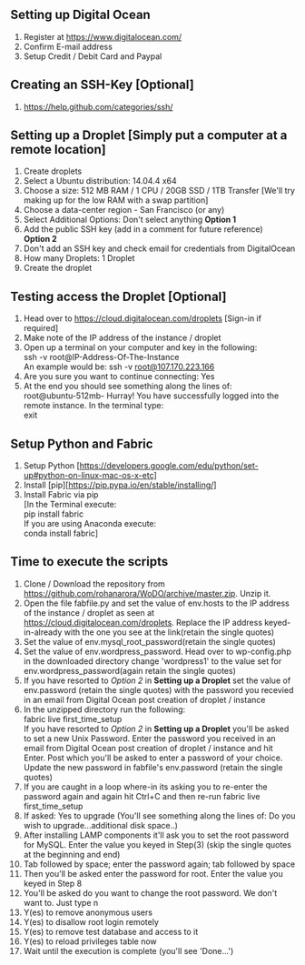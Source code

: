 ## Setting up Digital Ocean
1. Register at https://www.digitalocean.com/  
2. Confirm E-mail address  
3. Setup Credit / Debit Card and Paypal  


## Creating an SSH-Key [Optional]
1. https://help.github.com/categories/ssh/  


## Setting up a Droplet  [Simply put a computer at a remote location]
1. Create droplets
2. Select a Ubuntu distribution: 14.04.4 x64  
3. Choose a size: 512 MB RAM / 1 CPU / 20GB SSD / 1TB Transfer [We'll try making up for the low RAM with a swap partition]  
4. Choose a data-center region - San Francisco (or any)  
5. Select Additional Options: Don't select anything
**Option 1**  
6. Add the public SSH key (add in a comment for future reference)  
**Option 2**  
6. Don't add an SSH key and check email for credentials from DigitalOcean   
7. How many Droplets: 1 Droplet  
8. Create the droplet  


## Testing access the Droplet [Optional]
1. Head over to https://cloud.digitalocean.com/droplets [Sign-in if required]  
2. Make note of the IP address of the instance / droplet  
3. Open up a terminal on your computer and key in the following:  
ssh -v root@IP-Address-Of-The-Instance  
An example would be: ssh -v root@107.170.223.166  
5. Are you sure you want to continue connecting: Yes  
6. At the end you should see something along the lines of:  
root@ubuntu-512mb-
Hurray! You have successfully logged into the remote instance. In the terminal type:  
exit


## Setup Python and Fabric 
1. Setup Python [https://developers.google.com/edu/python/set-up#python-on-linux-mac-os-x-etc]  
2. Install [pip][https://pip.pypa.io/en/stable/installing/]   
3. Install Fabric via pip  
[In the Terminal execute:  
 pip install fabric  
If you are using Anaconda execute:  
conda install fabric]  


## Time to execute the scripts  
1. Clone / Download the repository from https://github.com/rohanarora/WoDO/archive/master.zip. Unzip it.
2. Open the file fabfile.py and set the value of env.hosts to the IP address of the instance / droplet as seen at https://cloud.digitalocean.com/droplets. Replace the IP address keyed-in-already with the one you see at the link(retain the single quotes)    
3. Set the value of env.mysql_root_password(retain the single quotes)  
4. Set the value of env.wordpress_password. Head over to wp-config.php in the downloaded directory change 'wordpress1' to the value set for env.wordpress_password(again retain the single quotes)  
5. If you have resorted to *Option 2* in **Setting up a Droplet** set the value of env.password (retain the single quotes) with the password you recevied in an email from Digital Ocean post creation of droplet / instance
6. In the unzipped directory run the following:  
fabric live first_time_setup  
If you have resorted to *Option 2* in **Setting up a Droplet** you'll be asked to set a new Unix Password. Enter the password you received in an email from Digital Ocean post creation of droplet / instance and hit Enter. Post which you'll be asked to enter a password of your choice. Update the new password in fabfile's env.password (retain the single quotes)  
6. If you are caught in a loop where-in its asking you to re-enter the password again and again hit Ctrl+C and then re-run fabric live first_time_setup  
7. If asked: Yes to upgrade (You'll see something along the lines of: Do you wish to upgrade...additional disk space..)  
8. After installing LAMP components it'll ask you to set the root password for MySQL. Enter the value you keyed in Step(3) (skip the single quotes at the beginning and end)   
9. Tab followed by space; enter the password again; tab followed by space  
10. Then you'll be asked enter the password for root. Enter the value you keyed in Step 8  
11. You'll be asked do you want to change the root password. We don't want to. Just type n  
12. Y(es) to remove anonymous users  
13. Y(es) to disallow root login remotely  
14. Y(es) to remove test database and access to it  
15. Y(es) to reload privileges table now  
16. Wait until the execution is complete (you'll see 'Done...')
